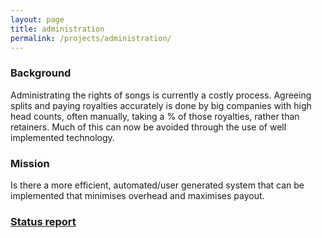```yaml
---
layout: page
title: administration
permalink: /projects/administration/
---
```


### Background

Administrating the rights of songs is currently a costly process. Agreeing splits and paying royalties accurately is done by big companies with high head counts, often manually, taking a % of those royalties, rather than retainers. Much of this can now be avoided through the use of well implemented technology.

### Mission

Is there a more efficient, automated/user generated system that can be implemented that minimises overhead and maximises payout.

### [Status report](/projects/administration/status/)
